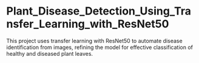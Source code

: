 # Plant_Disease_Detection_Using_Transfer_Learning_with_ResNet50
This project uses transfer learning with ResNet50 to automate disease identification from images, refining the model for effective classification of healthy and diseased plant leaves.
